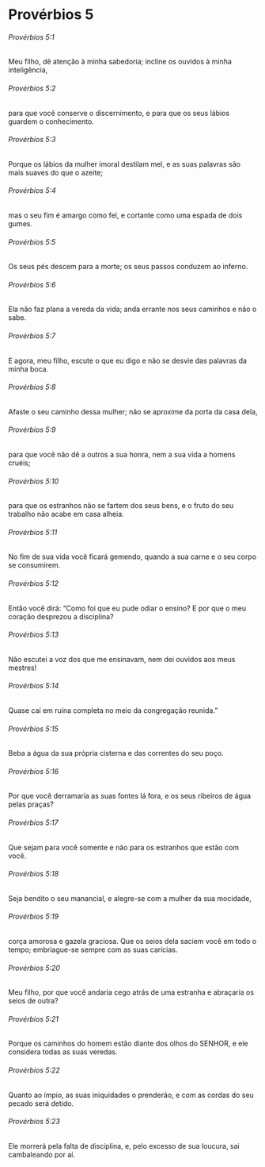 # Provérbios 5

###### Provérbios 5:1

Meu filho, dê atenção à minha sabedoria; incline os ouvidos à minha inteligência,

###### Provérbios 5:2

para que você conserve o discernimento, e para que os seus lábios guardem o conhecimento.

###### Provérbios 5:3

Porque os lábios da mulher imoral destilam mel, e as suas palavras são mais suaves do que o azeite;

###### Provérbios 5:4

mas o seu fim é amargo como fel, e cortante como uma espada de dois gumes.

###### Provérbios 5:5

Os seus pés descem para a morte; os seus passos conduzem ao inferno.

###### Provérbios 5:6

Ela não faz plana a vereda da vida; anda errante nos seus caminhos e não o sabe.

###### Provérbios 5:7

E agora, meu filho, escute o que eu digo e não se desvie das palavras da minha boca.

###### Provérbios 5:8

Afaste o seu caminho dessa mulher; não se aproxime da porta da casa dela,

###### Provérbios 5:9

para que você não dê a outros a sua honra, nem a sua vida a homens cruéis;

###### Provérbios 5:10

para que os estranhos não se fartem dos seus bens, e o fruto do seu trabalho não acabe em casa alheia.

###### Provérbios 5:11

No fim de sua vida você ficará gemendo, quando a sua carne e o seu corpo se consumirem.

###### Provérbios 5:12

Então você dirá: “Como foi que eu pude odiar o ensino? E por que o meu coração desprezou a disciplina?

###### Provérbios 5:13

Não escutei a voz dos que me ensinavam, nem dei ouvidos aos meus mestres!

###### Provérbios 5:14

Quase caí em ruína completa no meio da congregação reunida.”

###### Provérbios 5:15

Beba a água da sua própria cisterna e das correntes do seu poço.

###### Provérbios 5:16

Por que você derramaria as suas fontes lá fora, e os seus ribeiros de água pelas praças?

###### Provérbios 5:17

Que sejam para você somente e não para os estranhos que estão com você.

###### Provérbios 5:18

Seja bendito o seu manancial, e alegre-se com a mulher da sua mocidade,

###### Provérbios 5:19

corça amorosa e gazela graciosa. Que os seios dela saciem você em todo o tempo; embriague-se sempre com as suas carícias.

###### Provérbios 5:20

Meu filho, por que você andaria cego atrás de uma estranha e abraçaria os seios de outra?

###### Provérbios 5:21

Porque os caminhos do homem estão diante dos olhos do SENHOR, e ele considera todas as suas veredas.

###### Provérbios 5:22

Quanto ao ímpio, as suas iniquidades o prenderão, e com as cordas do seu pecado será detido.

###### Provérbios 5:23

Ele morrerá pela falta de disciplina, e, pelo excesso de sua loucura, sai cambaleando por aí.

